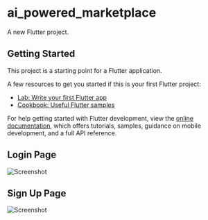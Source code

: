 # ai_powered_marketplace

A new Flutter project.

## Getting Started

This project is a starting point for a Flutter application.

A few resources to get you started if this is your first Flutter project:

- [Lab: Write your first Flutter app](https://docs.flutter.dev/get-started/codelab)
- [Cookbook: Useful Flutter samples](https://docs.flutter.dev/cookbook)

For help getting started with Flutter development, view the
[online documentation](https://docs.flutter.dev/), which offers tutorials,
samples, guidance on mobile development, and a full API reference.

## Login Page
![Screenshot](https://drive.google.com/uc?export=view&id=1hC5CKIa__8QCDxjDBK3VbgGytJXWrd-_)

## Sign Up Page
![Screenshot](https://drive.google.com/uc?export=view&id=1dqFPT5tbd1vbUsaGlnNZ12taRJHEYQT_)
